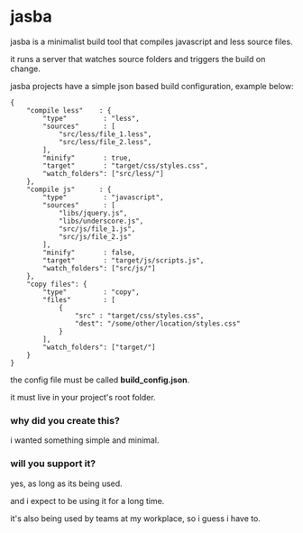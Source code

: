 # jasba

jasba is a minimalist build tool that compiles javascript and less source files.

it runs a server that watches source folders and triggers the build on change.

jasba projects have a simple json based build configuration, example below:

    {
        "compile less"    : {
            "type"         : "less",
            "sources"      : [
                "src/less/file_1.less",
                "src/less/file_2.less",
            ],
            "minify"       : true,
            "target"       : "target/css/styles.css",
            "watch_folders": ["src/less/"]
        },
        "compile js"      : {
            "type"         : "javascript",
            "sources"      : [
                "libs/jquery.js",
                "libs/underscore.js",
                "src/js/file_1.js",
                "src/js/file_2.js"
            ],
            "minify"       : false,
            "target"       : "target/js/scripts.js",
            "watch_folders": ["src/js/"]
        },
        "copy files": {
            "type"         : "copy",
            "files"        : [
                {
                    "src" : "target/css/styles.css",
                    "dest": "/some/other/location/styles.css"
                }
            ],
            "watch_folders": ["target/"]
        }
    }

the config file must be called **build_config.json**.

it must live in your project's root folder.

### why did you create this?

i wanted something simple and minimal.

### will you support it?

yes, as long as its being used.

and i expect to be using it for a long time.

it's also being used by teams at my workplace, so i guess i have to.
